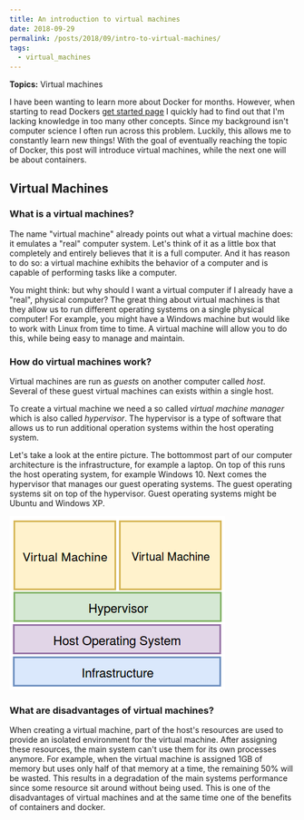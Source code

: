 ```yaml
---
title: An introduction to virtual machines
date: 2018-09-29
permalink: /posts/2018/09/intro-to-virtual-machines/
tags:
  - virtual_machines
---
```


**Topics:** Virtual machines

 
I have been wanting to learn more about Docker for months. However, when starting to read Dockers [get started page](https://docs.docker.com/v17.09/get-started/) I quickly had to find out that I'm lacking knowledge in too many other concepts. Since my background isn't computer science I often run across this problem. Luckily, this allows me to constantly learn new things! With the goal of eventually reaching the topic of Docker, this post will introduce virtual machines, while the next one will be about containers.

## Virtual Machines

### What is a virtual machines?

The name "virtual machine" already points out what a virtual machine does: it emulates a "real" computer system. Let's think of it as a little box that completely and entirely believes that it is a full computer. And it has reason to do so: a virtual machine exhibits the behavior of a computer and is capable of performing tasks like a computer. 

You might think: but why should I want a virtual computer if I already have a "real", physical computer? The great thing about virtual machines is that they allow us to run different operating systems on a single physical computer! For example, you might have a Windows machine but would like to work with Linux from time to time. A virtual machine will allow you to do this, while being easy to manage and maintain. 

### How do virtual machines work?

Virtual machines are run as *guests* on another computer called *host*. Several of these guest virtual machines can exists within a single host.

To create a virtual machine we need a so called *virtual machine manager* which is also called *hypervisor*. The hypervisor is a type of software that allows us to run additional operation systems within the host operating system. 

Let's take a look at the entire picture. The bottommost part of our computer architecture is the infrastructure, for example a laptop. On top of this runs the host operating system, for example Windows 10. Next comes the hypervisor that manages our guest operating systems. The guest operating systems sit on top of the hypervisor. Guest operating systems might be Ubuntu and Windows XP.

![](virtual_machine.png)


### What are disadvantages of virtual machines?

When creating a virtual machine, part of the host's resources are used to provide an isolated environment for the virtual machine. After assigning these resources, the main system can't use them for its own processes anymore. For example, when the virtual machine is assigned 1GB of memory but uses only half of that memory at a time, the remaining 50% will be wasted. This results in a degradation of the main systems performance since some resource sit around without being used. This is one of the disadvantages of virtual machines and at the same time one of the benefits of containers and docker.


<!-- ## Containers -->

<!-- ### What is a container? -->

<!-- Let's start by looking at physical containers. Containers are mostly used in the shipping industry where they allow for an organized and efficient way to transport goods from one place to another. Before we agreed to using containers and standardized container sizes, shipping goods in bulk was a lot messier. -->

<!-- Software containers have a similar function. They allow us to pack our code and all of its dependencies (libraries, frameworks, etc.) into a nice little box - a container. The container can then run anywhere. This allows developers to be sure that their software will run independently of where it is deployed. --> 

<!-- Containers solve the problem of how we can reliably run software when moving it from one computing environment to another (e.g. from a developers machine to a test environment). When the environments are not identical we can run into problems. For example, the developer might have written the code in Python 3 but the test environment still runs in Python 2 (shame on the test environment!). Also differences in network topology, storage and security policies can cause problems. -->

<!-- ## Why are containers useful? -->
<!-- Difference between virtual machines and containers -->

<!-- Before we had containers, the go-to technology for running different isolated applications on a single server were *virtual machines*. Different to a container, a virtual machine packs the operating system and code together. Each virtual machine thinks that is has its own server. However, in reality, several different virtual machines all share the same server without knowing anything about each other. The underlying host operating system makes sure that each guest virtual machine believes that -->
<!-- it is the most important one in the world. This can become problematic (especially when running multiple virtual machines), because each guest virtual machine is basically running on an emulated server. The emulation layer between the host and guest operating systems is called "hypervisor" -->

<!-- Containers are different. Because they only contain an application and its dependencies, lots of containers fit on a single host operating system. In this case, we also don't have several operating systems running on a single server. The only operating system is the one of the host and all containers communicate with it directly. The rough eqivalent to the hypervisor used by virtual machines is the *container engine*. At the moment, the *Docker Engine* is by far the mos popular one. -->


<!-- ## What is a container image? -->

<!-- ## What is docker? -->




<!-- Sources: -->
<!-- - https://techcrunch.com/2016/10/16/wtf-is-a-container/ -->
<!-- - https://stackoverflow.com/questions/23735149/what-is-the-difference-between-a-docker-image-and-a-container -->

